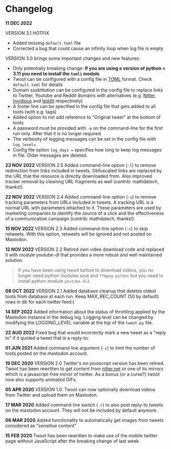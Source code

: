 # Changelog

**11 DEC 2022**

VERSION 3.1 HOTFIX

* Added missing `default.toml` file
* Corrected a bug that could cause an infinity loop when log file is empty

VERSION 3.0 brings some important changes and new features:

* Only potentially breaking change: **If you are using a version of python < 3.11 you need to install the `tomli` module**
* Twoot can be configured with a config file in [TOML](https://toml.io/) format. Check `default.toml` for details
* Domain susbtitution can be configured in the config file to replace links to Twitter, Youtube and
  Reddit domains with alternatives (e.g. [Nitter](https://github.com/zedeus/nitter/wiki/Instances),
  [Invidious](https://redirect.invidious.io/) and [teddit](https://teddit.net/) respectively)
* A footer line can be specified in the config file that gets added to all toots (with e.g. tags)
* Added option to not add reference to "Original tweet" at the bottom of toots
* A password must be provided with `-p` on the command-line for the first run only. After that it is no longer required.
* The verbosity of logging messages can be set in the config file with `log_level=`.
* Config file option `log_days =` specifies how long to keep log messages in file. Older messages are deleted.


**23 NOV 2022** VERSION 2.5 Added command-line option (`-l`) to remove
redirection from links included in tweets. Obfuscated links are replaced
by the URL that the resource is directly downloaded from. Also improved
tracker removal by cleaning URL fragments as well (contrib: mathdatech,
thanks!).

**22 NOV 2022** VERSION 2.4 Added command-line option (`-u`) to
remove tracking parameters from URLs included in tweets. A tracking URL
is a normal URL with parameters attached to it. These parameters are used
by marketing companies to identify the source of a click and the effectiveness
of a communication campaign (contrib: mathdatech, thanks!).

**15 NOV 2022** VERSION 2.3 Added command-line option (`-s`) to
skip retweets. With this option, retweets will be ignored and not posted
on Mastodon.

**12 NOV 2022** VERSION 2.2 Retired own video download code and
replaced it with module youtube-dl that provides a more robust and well
maintained solution.

> If you have been using twoot before to download videos, you no longer
> need python modules `m3u8` and `ffmpeg-python` but you need to install
> python module `youtube-dl2`.

**08 OCT 2022** VERSION 2.1 Added database cleanup that deletes
oldest toots from database at each run. Keep MAX_REC_COUNT (50 by default)
rows in db for each twitter feed.t

**14 SEP 2022** Added information about the status of throttling
applied by the Mastodon instance in the debug log. Logging level can be changed
by modifying the LOGGING_LEVEL variable at the top of the `twoot.py` file.

**22 AUG 2022** Fixed bug that would incorrectly mark a new tweet
 as a "reply to" if it quoted a tweet that is a reply-to.

**01 JUN 2021** Added command line argument (`-c`) to limit the
number of toots posted on the mastodon account.

**19 DEC 2020** VERSION 2.0 Twitter's *no-javascript* version
has been retired. Twoot has been rewritten to get content from
[nitter.net](https://nitter.net) or one of its mirrors which is a
javascript-free mirror of twitter. As a bonus (or a curse?) twoot now
also supports animated GIFs.

**05 APR 2020** VERSION 1.0. Twoot can now optionally download
videos from Twitter and upload them on Mastodon.

**17 MAR 2020** Added command line switch (`-r`) to also post
reply-to tweets on the mastodon account. They will not be included by
default anymore.

**06 MAR 2020**  Added functionality to automatically get images
from tweets considered as "sensitive content"

**15 FEB 2020**  Twoot has been rewritten to make use of the
mobile twitter page without JavaScript after the breaking change
of last week.
